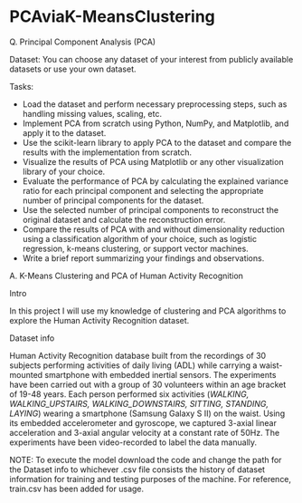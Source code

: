 # PCAviaK-MeansClustering

Q. Principal Component Analysis (PCA)

Dataset: You can choose any dataset of your interest from publicly available datasets or use your own dataset.

Tasks:
- Load the dataset and perform necessary preprocessing steps, such as handling missing values, scaling, etc.
- Implement PCA from scratch using Python, NumPy, and Matplotlib, and apply it to the dataset.
- Use the scikit-learn library to apply PCA to the dataset and compare the results with the implementation from scratch.
- Visualize the results of PCA using Matplotlib or any other visualization library of your choice.
- Evaluate the performance of PCA by calculating the explained variance ratio for each principal component and selecting the appropriate number of principal components for the dataset.
- Use the selected number of principal components to reconstruct the original dataset and calculate the reconstruction error.
- Compare the results of PCA with and without dimensionality reduction using a classification algorithm of your choice, such as logistic regression, k-means clustering, or support vector machines.
- Write a brief report summarizing your findings and observations.

A.
K-Means Clustering and PCA of Human Activity Recognition

Intro

In this project I will use my knowledge of clustering and PCA algorithms to explore the Human Activity Recognition dataset. 

Dataset info

Human Activity Recognition database built from the recordings of 30 subjects performing activities of daily living (ADL) while carrying a waist-mounted smartphone with embedded inertial sensors. The experiments have been carried out with a group of 30 volunteers within an age bracket of 19-48 years. Each person performed six activities (*WALKING, WALKING_UPSTAIRS, WALKING_DOWNSTAIRS, SITTING, STANDING, LAYING*) wearing a smartphone (Samsung Galaxy S II) on the waist. Using its embedded accelerometer and gyroscope, we captured 3-axial linear acceleration and 3-axial angular velocity at a constant rate of 50Hz. The experiments have been video-recorded to label the data manually. 

NOTE:
To execute the model download the code and change the path for the Dataset info to whichever .csv file consists the history of dataset information for training and testing purposes of the machine. For reference, train.csv has been added for usage.
